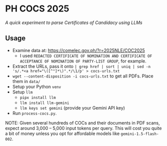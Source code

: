 # PH COCS 2025

*A quick experiment to parse Certificates of Candidacy using LLMs*

## Usage

- Examine data at: https://comelec.gov.ph/?r=2025NLE/COC2025
  - I used `REDACTED CERTIFICATE OF NOMINATION AND CERTIFICATE OF ACCEPTANCE OF NOMINATION OF PARTY-LIST
GROUP`, for example.
- Extract the URLs, pass it onto `| grep href | sort | uniq | sed -n 's/.*<a href="\([^"]*\)".*/\1/p' > cocs-urls.txt`
- `wget --content-disposition -i cocs-urls.txt` to get all PDFs. Place them in `data/`
- Setup your Python `venv`
- Setup `llm`
  - `pipx install llm`
  - `llm install llm-gemini`
  - `llm keys set gemini` (provide your Gemini API key)
- Run `process-cocs.py`.

NOTE: Given several hundreds of COCs and their documents in PDF scans, expect around 3,000 – 5,000 input tokens per query.
This will cost you quite a bit of money unless you opt for affordable models like `gemini-1.5-flash-002`.